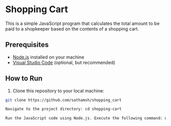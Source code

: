 # Shopping Cart

This is a simple JavaScript program that calculates the total amount to be paid to a shopkeeper based on the contents of a shopping cart.

## Prerequisites

- [Node.js](https://nodejs.org/) installed on your machine
- [Visual Studio Code](https://code.visualstudio.com/) (optional, but recommended)

## How to Run

1. Clone this repository to your local machine:

```bash
git clone https://github.com/sathamsh/shopping_cart

Navigate to the project directory: cd shopping-cart

Run the JavaScript code using Node.js. Execute the following command: node shopping_cart.js

